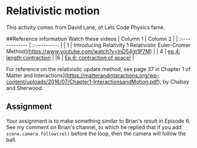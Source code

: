 # Relativistic motion

This activity comes from David Lane, of Lets Code Physics fame. 

##Reference information
Watch these videos
| Column 1       | Column 2     | 
| :------------- | :----------: | 
| 1 | Introducing Relativity 1 Relativistic Euler-Cromer Method](https://www.youtube.com/watch?v=InD54gt1P7M)  | 
| 4   | [ep 4: length contraction](https://www.youtube.com/watch?v=jRvqK5bO9NE) | 
|6 | [Ep 6: contraction of space!](https://www.youtube.com/watch?v=yuECZzO0ZAE) |


For reference on the relativistic update method, see page 37 in Chapter 1 of Matter and Interactions](https://matterandinteractions.org/wp-content/uploads/2016/07/Chapter1-InteractionsandMotion.pdf), by Chabay and Sherwood.

## Assignment

Your assignment is to make something similar to Brian's result in Episode 6. See my comment on Brian's channel, to which he replied that if you add  `scene.camera.follow(rel)` before the loop, then the camera will follow the ball. 

